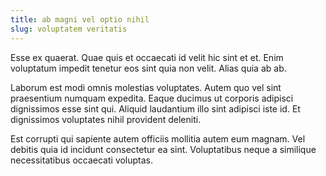 ```yaml
---
title: ab magni vel optio nihil
slug: voluptatem veritatis
---
```


Esse ex quaerat. Quae quis et occaecati id velit hic sint et et. Enim voluptatum impedit tenetur eos sint quia non velit. Alias quia ab ab.

Laborum est modi omnis molestias voluptates. Autem quo vel sint praesentium numquam expedita. Eaque ducimus ut corporis adipisci dignissimos esse sint qui. Aliquid laudantium illo sint adipisci iste id. Et dignissimos voluptates nihil provident deleniti.

Est corrupti qui sapiente autem officiis mollitia autem eum magnam. Vel debitis quia id incidunt consectetur ea sint. Voluptatibus neque a similique necessitatibus occaecati voluptas.
